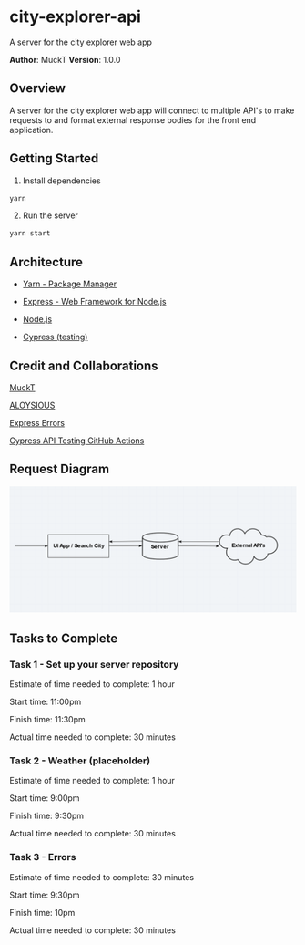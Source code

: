 # city-explorer-api
A server for the city explorer web app

**Author**: MuckT
**Version**: 1.0.0

## Overview
A server for the city explorer web app will connect to multiple API's to make requests to and format external response bodies for the front end application.

## Getting Started

1. Install dependencies

  ```bash
  yarn
  ```

2. Run the server

  ```bash
  yarn start
  ```

## Architecture

* [Yarn - Package Manager](https://yarnpkg.com/)

* [Express - Web Framework for Node.js](https://www.npmjs.com/package/express)

* [Node.js](https://nodejs.org/en/)

* [Cypress (testing)](https://www.cypress.io)

## Credit and Collaborations

[MuckT](https://github.com/MuckT)

[ALOYSIOUS](https://github.com/AL0YSI0US)

[Express Errors](https://expressjs.com/en/guide/error-handling.html)

[Cypress API Testing GitHub Actions](https://github.com/cypress-io/cypress/issues/1872#issuecomment-450807452)

## Request Diagram

![Server Request Diagram](city-explorer-diagram.PNG)

## Tasks to Complete

### Task 1 - Set up your server repository

Estimate of time needed to complete: 1 hour

Start time: 11:00pm

Finish time: 11:30pm

Actual time needed to complete: 30 minutes

### Task 2 - Weather (placeholder)

Estimate of time needed to complete: 1 hour

Start time: 9:00pm

Finish time: 9:30pm

Actual time needed to complete: 30 minutes

### Task 3 - Errors

Estimate of time needed to complete: 30 minutes

Start time: 9:30pm

Finish time: 10pm

Actual time needed to complete: 30 minutes

